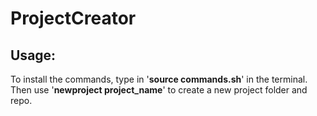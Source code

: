 # ProjectCreator

Usage:
------
To install the commands, type in '**source commands.sh**' in the terminal.
Then use '**newproject project_name**' to create a new project folder and repo.

